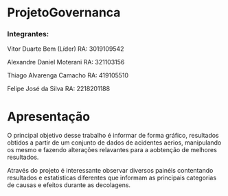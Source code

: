 # ProjetoGovernanca

### Integrantes:

Vitor Duarte Bem (Líder)
RA: 3019109542

Alexandre Daniel Moterani
RA: 321103156

Thiago Alvarenga Camacho
RA: 419105510

Felipe José da Silva
RA: 2218201188

# Apresentação

O principal objetivo desse trabalho é informar de forma gráfico, resultados obtidos a partir de um conjunto de dados de acidentes aerios, manipulando os mesmo e fazendo alterações relavantes para a aobtenção de melhores resultados.

Através do projeto é interessante observar diversos painéis contentando resultados e estatisticas diferentes que informam as principais categorias de causas e efeitos durante as decolagens.

